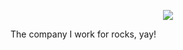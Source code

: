 <br/></br>

<center><img src="https://raw.githubusercontent.com/i90rr/i90rr.github.io/master/resources/img/me.jpg" ></center>

The company I work for rocks, yay!
